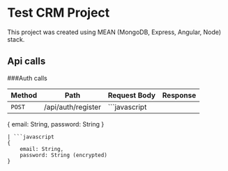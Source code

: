 # Test CRM Project

This project was created using MEAN (MongoDB, Express, Angular, Node) stack.

## Api calls

###Auth calls

Method | Path | Request Body | Response
--- | --- | --- | ---
`POST` | /api/auth/register | ```javascript
{
    email: String,
    password: String
}
```
| ```javascript
{
    email: String,
    password: String (encrypted)
}

